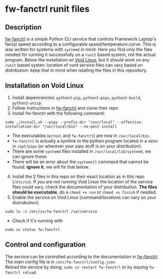 # fw-fanctrl runit files

## Description

[fw-fanctrl](https://github.com/TamtamHero/fw-fanctrl) is a simple Python CLI service that controls Framework Laptop's fan(s) speed according to a configurable speed/temperature curve. This is was written for systems with `systemd` in mind. Here you find _only_ the files needed for running it successfully on a `runit` based system, _not_ the actual program. Below the installation on [Void Linux](https://voidlinux.org/), but it should work on any `runit` based systen: location of runit service files can vary based on distribution: keep that in mind when istalling the files in this repository.

## Installation on Void Linux
1. Install depencencies: `python3-pip`, `python3-pipx`, `python3-build`, `python3-unzip`.
2. Follow instructions in [fw-fanctrl](https://github.com/TamtamHero/fw-fanctrl) and clone their repo
3. Install fw-fanctrl with the following command:
```
sudo ./install.sh --pipx --prefix-dir "/usr/local" --effective-installation-dir "/usr/local/bin" --no-post-install
```
- The executables (`ectool` and `fw-fanctrl`) are now in `/usr/local/bin`.
- `fw-fanctrl` is actually a symlink to the python program located in a _venv_ in `/opt/pipx` (or wherever your pipx stuff is on your distribution).
- There are some `systemd` files installed in `/usr/local/lib/systemd`, we can ignore these.
- There will be an error about the `systemctl` command that cannot be found: **ignore it**, we will fix that below.

4. Install the 2 files in this repo on their exact location as in this repo (`/etc/sv`). If you are not running Void Linux the location of the service files could vary, check the documentation of your distribution. **The files should be executable**, do a `chmod +x run` or `chmod +x finish` if needed.
5. Enable the service on Void Linux (command/locations can vary on your distrubution):
```
sudo ln -s /etc/sv/fw-fanctrl /var/service
```
- Check if it's running with
```
sudo sv status fw-fanctrl
````

## Control and configuration
The service can be controlled according to the documentation in [fw-fanctrl](https://github.com/TamtamHero/fw-fanctrl).  
The main config file is in `/etc/fw-fanctrl/config.json`.  
Reload the service by doing: `sudo sv restart fw-fanctrl` or by issuing `fw-fanctrl reload`.
